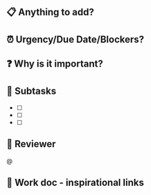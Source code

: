 ## 📋 Anything to add?



## ⏰ Urgency/Due Date/Blockers?



## ❓ Why is it important?



## 🎉 Subtasks

- [ ] 
- [ ] 
- [ ] 

## 🤼‍ Reviewer

@

## 🔗 Work doc - inspirational links

